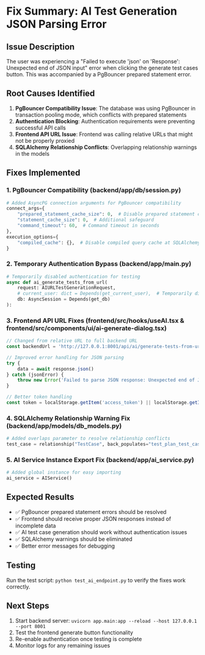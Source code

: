 # Fix Summary: AI Test Generation JSON Parsing Error

## Issue Description
The user was experiencing a "Failed to execute 'json' on 'Response': Unexpected end of JSON input" error when clicking the generate test cases button. This was accompanied by a PgBouncer prepared statement error.

## Root Causes Identified
1. **PgBouncer Compatibility Issue**: The database was using PgBouncer in transaction pooling mode, which conflicts with prepared statements
2. **Authentication Blocking**: Authentication requirements were preventing successful API calls
3. **Frontend API URL Issue**: Frontend was calling relative URLs that might not be properly proxied
4. **SQLAlchemy Relationship Conflicts**: Overlapping relationship warnings in the models

## Fixes Implemented

### 1. PgBouncer Compatibility (backend/app/db/session.py)
```python
# Added AsyncPG connection arguments for PgBouncer compatibility
connect_args={
    "prepared_statement_cache_size": 0,  # Disable prepared statement caching
    "statement_cache_size": 0,  # Additional safeguard
    "command_timeout": 60,  # Command timeout in seconds
},
execution_options={
    "compiled_cache": {},  # Disable compiled query cache at SQLAlchemy level
}
```

### 2. Temporary Authentication Bypass (backend/app/main.py)
```python
# Temporarily disabled authentication for testing
async def ai_generate_tests_from_url(
    request: AIURLTestGenerationRequest,
    # current_user: dict = Depends(get_current_user),  # Temporarily disabled for testing
    db: AsyncSession = Depends(get_db)
):
```

### 3. Frontend API URL Fixes (frontend/src/hooks/useAI.tsx & frontend/src/components/ui/ai-generate-dialog.tsx)
```javascript
// Changed from relative URL to full backend URL
const backendUrl = 'http://127.0.0.1:8001/api/ai/generate-tests-from-url'

// Improved error handling for JSON parsing
try {
    data = await response.json()
} catch (jsonError) {
    throw new Error('Failed to parse JSON response: Unexpected end of JSON input')
}

// Better token handling
const token = localStorage.getItem('access_token') || localStorage.getItem('token')
```

### 4. SQLAlchemy Relationship Warning Fix (backend/app/models/db_models.py)
```python
# Added overlaps parameter to resolve relationship conflicts
test_case = relationship("TestCase", back_populates="test_plan_test_cases", overlaps="test_cases,test_plans")
```

### 5. AI Service Instance Export Fix (backend/app/ai_service.py)
```python
# Added global instance for easy importing
ai_service = AIService()
```

## Expected Results
- ✅ PgBouncer prepared statement errors should be resolved
- ✅ Frontend should receive proper JSON responses instead of incomplete data
- ✅ AI test case generation should work without authentication issues
- ✅ SQLAlchemy warnings should be eliminated
- ✅ Better error messages for debugging

## Testing
Run the test script: `python test_ai_endpoint.py` to verify the fixes work correctly.

## Next Steps
1. Start backend server: `uvicorn app.main:app --reload --host 127.0.0.1 --port 8001`
2. Test the frontend generate button functionality
3. Re-enable authentication once testing is complete
4. Monitor logs for any remaining issues